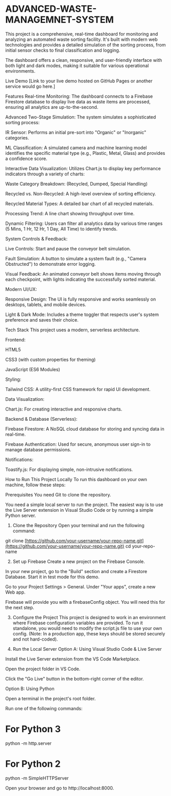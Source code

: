 # ADVANCED-WASTE-MANAGEMNET-SYSTEM
This project is a comprehensive, real-time dashboard for monitoring and analyzing an automated waste sorting facility. It's built with modern web technologies and provides a detailed simulation of the sorting process, from initial sensor checks to final classification and logging.

The dashboard offers a clean, responsive, and user-friendly interface with both light and dark modes, making it suitable for various operational environments.

Live Demo
[Link to your live demo hosted on GitHub Pages or another service would go here.]

Features
Real-time Monitoring: The dashboard connects to a Firebase Firestore database to display live data as waste items are processed, ensuring all analytics are up-to-the-second.

Advanced Two-Stage Simulation: The system simulates a sophisticated sorting process:

IR Sensor: Performs an initial pre-sort into "Organic" or "Inorganic" categories.

ML Classification: A simulated camera and machine learning model identifies the specific material type (e.g., Plastic, Metal, Glass) and provides a confidence score.

Interactive Data Visualization: Utilizes Chart.js to display key performance indicators through a variety of charts:

Waste Category Breakdown: (Recycled, Dumped, Special Handling)

Recycled vs. Non-Recycled: A high-level overview of sorting efficiency.

Recycled Material Types: A detailed bar chart of all recycled materials.

Processing Trend: A line chart showing throughput over time.

Dynamic Filtering: Users can filter all analytics data by various time ranges (5 Mins, 1 Hr, 12 Hr, 1 Day, All Time) to identify trends.

System Controls & Feedback:

Live Controls: Start and pause the conveyor belt simulation.

Fault Simulation: A button to simulate a system fault (e.g., "Camera Obstructed") to demonstrate error logging.

Visual Feedback: An animated conveyor belt shows items moving through each checkpoint, with lights indicating the successfully sorted material.

Modern UI/UX:

Responsive Design: The UI is fully responsive and works seamlessly on desktops, tablets, and mobile devices.

Light & Dark Mode: Includes a theme toggler that respects user's system preference and saves their choice.

Tech Stack
This project uses a modern, serverless architecture.

Frontend:

HTML5

CSS3 (with custom properties for theming)

JavaScript (ES6 Modules)

Styling:

Tailwind CSS: A utility-first CSS framework for rapid UI development.

Data Visualization:

Chart.js: For creating interactive and responsive charts.

Backend & Database (Serverless):

Firebase Firestore: A NoSQL cloud database for storing and syncing data in real-time.

Firebase Authentication: Used for secure, anonymous user sign-in to manage database permissions.

Notifications:

Toastify.js: For displaying simple, non-intrusive notifications.

How to Run This Project Locally
To run this dashboard on your own machine, follow these steps:

Prerequisites
You need Git to clone the repository.

You need a simple local server to run the project. The easiest way is to use the Live Server extension in Visual Studio Code or by running a simple Python server.

1. Clone the Repository
Open your terminal and run the following command:

git clone [https://github.com/your-username/your-repo-name.git](https://github.com/your-username/your-repo-name.git)
cd your-repo-name

2. Set up Firebase
Create a new project on the Firebase Console.

In your new project, go to the "Build" section and create a Firestore Database. Start it in test mode for this demo.

Go to your Project Settings > General. Under "Your apps", create a new Web app.

Firebase will provide you with a firebaseConfig object. You will need this for the next step.

3. Configure the Project
This project is designed to work in an environment where Firebase configuration variables are provided. To run it standalone, you would need to modify the script.js file to use your own config. (Note: In a production app, these keys should be stored securely and not hard-coded).

4. Run the Local Server
Option A: Using Visual Studio Code & Live Server

Install the Live Server extension from the VS Code Marketplace.

Open the project folder in VS Code.

Click the "Go Live" button in the bottom-right corner of the editor.

Option B: Using Python

Open a terminal in the project's root folder.

Run one of the following commands:

# For Python 3
python -m http.server

# For Python 2
python -m SimpleHTTPServer

Open your browser and go to http://localhost:8000.
